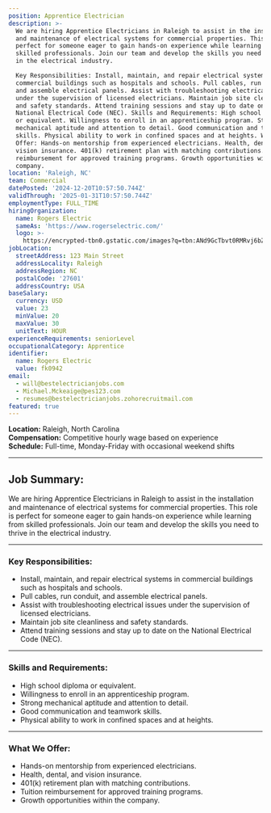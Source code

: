 ```yaml
---
position: Apprentice Electrician
description: >-
  We are hiring Apprentice Electricians in Raleigh to assist in the installation
  and maintenance of electrical systems for commercial properties. This role is
  perfect for someone eager to gain hands-on experience while learning from
  skilled professionals. Join our team and develop the skills you need to thrive
  in the electrical industry.

  Key Responsibilities: Install, maintain, and repair electrical systems in
  commercial buildings such as hospitals and schools. Pull cables, run conduit,
  and assemble electrical panels. Assist with troubleshooting electrical issues
  under the supervision of licensed electricians. Maintain job site cleanliness
  and safety standards. Attend training sessions and stay up to date on the
  National Electrical Code (NEC). Skills and Requirements: High school diploma
  or equivalent. Willingness to enroll in an apprenticeship program. Strong
  mechanical aptitude and attention to detail. Good communication and teamwork
  skills. Physical ability to work in confined spaces and at heights. What We
  Offer: Hands-on mentorship from experienced electricians. Health, dental, and
  vision insurance. 401(k) retirement plan with matching contributions. Tuition
  reimbursement for approved training programs. Growth opportunities within the
  company.
location: 'Raleigh, NC'
team: Commercial
datePosted: '2024-12-20T10:57:50.744Z'
validThrough: '2025-01-31T10:57:50.744Z'
employmentType: FULL_TIME
hiringOrganization:
  name: Rogers Electric
  sameAs: 'https://www.rogerselectric.com/'
  logo: >-
    https://encrypted-tbn0.gstatic.com/images?q=tbn:ANd9GcTbvt0RMRvj6bZdL81Q6HJeRVl_qflQIGgp9w&s
jobLocation:
  streetAddress: 123 Main Street
  addressLocality: Raleigh
  addressRegion: NC
  postalCode: '27601'
  addressCountry: USA
baseSalary:
  currency: USD
  value: 23
  minValue: 20
  maxValue: 30
  unitText: HOUR
experienceRequirements: seniorLevel
occupationalCategory: Apprentice
identifier:
  name: Rogers Electric
  value: fk0942
email:
  - will@bestelectricianjobs.com
  - Michael.Mckeaige@pes123.com
  - resumes@bestelectricianjobs.zohorecruitmail.com
featured: true
---
```


**Location:** Raleigh, North Carolina  
**Compensation:** Competitive hourly wage based on experience  
**Schedule:** Full-time, Monday-Friday with occasional weekend shifts  

---

## Job Summary:  
We are hiring Apprentice Electricians in Raleigh to assist in the installation and maintenance of electrical systems for commercial properties. This role is perfect for someone eager to gain hands-on experience while learning from skilled professionals. Join our team and develop the skills you need to thrive in the electrical industry.  

---

### Key Responsibilities:
- Install, maintain, and repair electrical systems in commercial buildings such as hospitals and schools.  
- Pull cables, run conduit, and assemble electrical panels.  
- Assist with troubleshooting electrical issues under the supervision of licensed electricians.  
- Maintain job site cleanliness and safety standards.  
- Attend training sessions and stay up to date on the National Electrical Code (NEC).  

---

### Skills and Requirements:
- High school diploma or equivalent.  
- Willingness to enroll in an apprenticeship program.  
- Strong mechanical aptitude and attention to detail.  
- Good communication and teamwork skills.  
- Physical ability to work in confined spaces and at heights.  

---

### What We Offer:
- Hands-on mentorship from experienced electricians.  
- Health, dental, and vision insurance.  
- 401(k) retirement plan with matching contributions.  
- Tuition reimbursement for approved training programs.  
- Growth opportunities within the company.  
